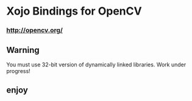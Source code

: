 # Xojo Bindings for OpenCV
### http://opencv.org/


## Warning
You must use 32-bit version of dynamically linked libraries. 
Work under progress!

## enjoy


